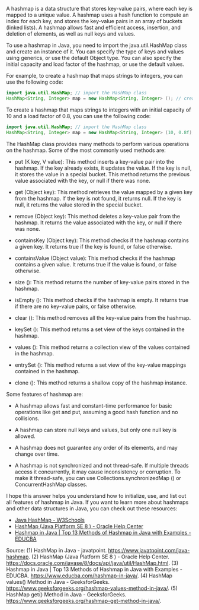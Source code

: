 
A hashmap is a data structure that stores key-value pairs, where each key is mapped to a unique value. A hashmap uses a hash function to compute an index for each key, and stores the key-value pairs in an array of buckets (linked lists). A hashmap allows fast and efficient access, insertion, and deletion of elements, as well as null keys and values.

To use a hashmap in Java, you need to import the java.util.HashMap class and create an instance of it. You can specify the type of keys and values using generics, or use the default Object type. You can also specify the initial capacity and load factor of the hashmap, or use the default values.

For example, to create a hashmap that maps strings to integers, you can use the following code:

```java
import java.util.HashMap; // import the HashMap class
HashMap<String, Integer> map = new HashMap<String, Integer> (); // create a hashmap instance
```

To create a hashmap that maps strings to integers with an initial capacity of 10 and a load factor of 0.8, you can use the following code:

```java
import java.util.HashMap; // import the HashMap class
HashMap<String, Integer> map = new HashMap<String, Integer> (10, 0.8f); // create a hashmap instance with specified parameters
```

The HashMap class provides many methods to perform various operations on the hashmap. Some of the most commonly used methods are:

- put (K key, V value): This method inserts a key-value pair into the hashmap. If the key already exists, it updates the value. If the key is null, it stores the value in a special bucket. This method returns the previous value associated with the key, or null if there was none.

- get (Object key): This method retrieves the value mapped by a given key from the hashmap. If the key is not found, it returns null. If the key is null, it returns the value stored in the special bucket.

- remove (Object key): This method deletes a key-value pair from the hashmap. It returns the value associated with the key, or null if there was none.

- containsKey (Object key): This method checks if the hashmap contains a given key. It returns true if the key is found, or false otherwise.

- containsValue (Object value): This method checks if the hashmap contains a given value. It returns true if the value is found, or false otherwise.

- size (): This method returns the number of key-value pairs stored in the hashmap.

- isEmpty (): This method checks if the hashmap is empty. It returns true if there are no key-value pairs, or false otherwise.

- clear (): This method removes all the key-value pairs from the hashmap.

- keySet (): This method returns a set view of the keys contained in the hashmap.

- values (): This method returns a collection view of the values contained in the hashmap.

- entrySet (): This method returns a set view of the key-value mappings contained in the hashmap.

- clone (): This method returns a shallow copy of the hashmap instance.

Some features of hashmap are:

- A hashmap allows fast and constant-time performance for basic operations like get and put, assuming a good hash function and no collisions.

- A hashmap can store null keys and values, but only one null key is allowed.

- A hashmap does not guarantee any order of its elements, and may change over time.

- A hashmap is not synchronized and not thread-safe. If multiple threads access it concurrently, it may cause inconsistency or corruption. To make it thread-safe, you can use Collections.synchronizedMap () or ConcurrentHashMap classes.

I hope this answer helps you understand how to initialize, use, and list out all features of hashmap in Java. If you want to learn more about hashmaps and other data structures in Java, you can check out these resources:

- [Java HashMap - W3Schools](^1^)
- [HashMap (Java Platform SE 8 ) - Oracle Help Center](^2^)
- [Hashmap in Java | Top 13 Methods of Hashmap in Java with Examples - EDUCBA](^5^)


Source:
(1) HashMap in Java - javatpoint. https://www.javatpoint.com/java-hashmap.
(2) HashMap (Java Platform SE 8 ) - Oracle Help Center. https://docs.oracle.com/javase/8/docs/api/java/util/HashMap.html.
(3) Hashmap in Java | Top 13 Methods of Hashmap in Java with Examples - EDUCBA. https://www.educba.com/hashmap-in-java/.
(4) HashMap values() Method in Java - GeeksforGeeks. https://www.geeksforgeeks.org/hashmap-values-method-in-java/.
(5) HashMap get() Method in Java - GeeksforGeeks. https://www.geeksforgeeks.org/hashmap-get-method-in-java/.

